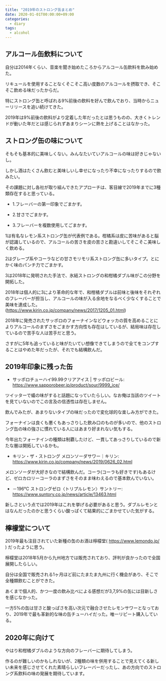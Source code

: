 ```yaml
---
title: "2019年のストロング缶まとめ"
date: 2020-01-01T00:00:00+09:00
categories:
  - diary
tags:
  - alcohol
---
```


## アルコール缶飲料について

自分は2014年くらい、音楽を聞き始めたころからアルコール缶飲料を飲み始めた。

リキュールを使用することなくそこそこ高い度数のアルコールを摂取でき、そこそこ飲める味だったからだ。

特にストロング缶と呼ばれる9%前後の飲料を好んで飲んでおり、当時からニューリリースを追い続けてきた。

2019年は9%前後の飲料がより定着した年だったとは思うものの、大きくトレンドが動いた年だとは感じられずあまりシーンに熱を上げることはなかった。

## ストロング缶の味について

そもそも基本的に美味しくない。みんなたいていアルコールの味は好きじゃないし。

しかし酒はたくさん飲むと美味しいし幸せになったり不幸になったりするので飲みたい。

その課題に対し各社が取り組んできたアプローチは、客目線で2019年までに3種類存在すると思っている。

- 1.フレーバーの第一印象でごまかす。

- 2.甘さでごまかす。

- 3.フレーバーを複数使用してごまかす。

1は有名なレモン系ストロング缶が代表例である。柑橘系は皮に苦味があると脳が認識しているので、アルコールの苦さを皮の苦さと勘違いしてそこそこ美味しく飲める。

2はグレープ系やコーラなどの甘さモリモリ系ストロング缶に多いタイプ。とにかく味のパンチ力でごまかす。

3は2018年に発明された手法で、氷結ストロングの和柑橘ダブル味がこの分野を開拓した。

2018年は個人的に3により革命的な年で、和柑橘ダブルは前味と後味をそれぞれのフレーバーが担当し、アルコールの味が入る余地をなるべく少なくすることで美味を達成した。
(https://www.kirin.co.jp/company/news/2017/1205_01.html)

2018年に発売されたサッポロのフォーナインなどウォッカの質を高めることによりアルコールのまずさをごまかす方向性も存在はしているが、結局味は存在しているので苦手な人は苦手だと思う。

さすがに5年も追っていると味がたいてい想像できてしまうので全てをコンプすることはやめた年だったが、それでも結構飲んだ。

## 2019年印象に残った缶

- サッポロチューハイ99.99クリアアイス | サッポロビール: https://www.sapporobeer.jp/product/sour/9999_ice/

ツイッターで蟻の味がすると話題になっていたらしい。なお俺は当該のツイートを見ていないのでこの言及の信憑性は存在しません。

飲んでみたが、あまりないタイプの味だったので変化球的な楽しみ方ができた。

フォーナインは良くも悪くもあっさりした飲み口のものが多いので、他のストロング缶の味の強さに慣れている人にはあまり好まれない気もする。

今年出たフォーナインの種類は制覇したけど、一貫してあっさりしているので新たな層は開拓しているかも。

- キリン・ザ・ストロング メロンソーダサワー｜キリン: https://www.kirin.co.jp/company/news/2019/0626_02.html

メロンソーダが大好きなので結構飲んだ。コーラ(コーラも好きです)もあるけど、ゼロカロリーコーラのまずさをそのまま味わえるので基本飲んでいない。

- －196℃ ストロングゼロ〈トリプルレモン〉サントリー: https://www.suntory.co.jp/news/article/13463.html

新しさという点では2019年はこれを挙げる必要があると思う。ダブルレモンとはなんだったのかと思うくらい酸っぱくて結果的にごまかせていた気がする。

## 檸檬堂について

2019年最も注目されていた新種の缶のお酒は檸檬堂( https://www.lemondo.jp/ ) だったように思う。

檸檬堂は2018年5月から九州地方では販売されており、評判が良かったので全国展開したらしい。

自分は全国で販売される1ヶ月ほど前にたまたま九州に行く機会があり、そこで全種類飲むことができた。

あくまで個人的、かつ一度の飲み比べによる感想だが3,7,9%の缶には目新しさを感じなかった。

一方5%の缶は甘さと酸っぱさを高い次元で融合させたレモンサワーとなっており、2019年で最も革新的な味の缶チューハイだった。唯一リピート購入している。

## 2020年に向けて

やはり和柑橘ダブルのような方向のフレーバーに期待してしまう。

作るのが難しいのかもしれないが、2種類の味を併用することで見えてくる新しい未来を感じさせてくれた素晴らしいフレーバーだったし、あの方向でのストロング系飲料の味の発展を期待しています。


